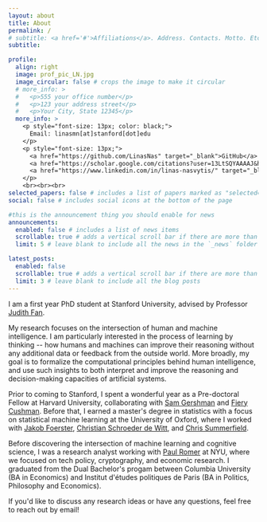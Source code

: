 ```yaml
---
layout: about
title: About
permalink: /
# subtitle: <a href='#'>Affiliations</a>. Address. Contacts. Motto. Etc.
subtitle:

profile:
  align: right
  image: prof_pic_LN.jpg
  image_circular: false # crops the image to make it circular
  # more_info: >
  #   <p>555 your office number</p>
  #   <p>123 your address street</p>
  #   <p>Your City, State 12345</p>
  more_info: >
    <p style="font-size: 13px; color: black;">
      Email: linasmn[at]stanford[dot]edu
    </p>
    <p style="font-size: 13px;">
      <a href="https://github.com/LinasNas" target="_blank">GitHub</a> |
      <a href="https://scholar.google.com/citations?user=13LtSQYAAAAJ&hl=en&oi=ao" target="_blank">Google Scholar</a> |
      <a href="https://www.linkedin.com/in/linas-nasvytis/" target="_blank">LinkedIn</a>
    </p>
    <br><br><br>
selected_papers: false # includes a list of papers marked as "selected={true}"
social: false # includes social icons at the bottom of the page

#this is the announcement thing you should enable for news
announcements:
  enabled: false # includes a list of news items
  scrollable: true # adds a vertical scroll bar if there are more than 3 news items
  limit: 5 # leave blank to include all the news in the `_news` folder

latest_posts:
  enabled: false
  scrollable: true # adds a vertical scroll bar if there are more than 3 new posts items
  limit: 3 # leave blank to include all the blog posts
---
```

I am a first year PhD student at Stanford University, advised by Professor [Judith Fan](https://profiles.stanford.edu/judith-fan). 

My research focuses on the intersection of human and machine intelligence. I am particularly interested in the process of learning by thinking -- how humans and machines can improve their reasoning without any additional data or feedback from the outside world. More broadly, my goal is to formalize the computational principles behind human intelligence, and use such insights to both interpret and improve the reasoning and decision-making capacities of artificial systems. 

Prior to coming to Stanford, I spent a wonderful year as a Pre-doctoral Fellow at Harvard University, collaborating with [Sam Gershman](https://psychology.fas.harvard.edu/people/samuel-j-gershman) and [Fiery Cushman](https://cushmanlab.fas.harvard.edu/). Before that, I earned a master's degree in statistics with a focus on statistical machine learning at the University of Oxford, where I worked with [Jakob Foerster](https://www.jakobfoerster.com/), [Christian Schroeder de Witt](https://schroederdewitt.com/), and [Chris Summerfield](https://www.psy.ox.ac.uk/people/christopher-summerfield). 

Before discovering the intersection of machine learning and cognitive science, I was a research analyst working with [Paul Romer](https://paulromer.net/about/) at NYU, where we focused on tech policy, cryptography, and economic research. I graduated from the Dual Bachelor's progam between Columbia University (BA in Economics) and Institut d'études politiques de Paris (BA in Politics, Philosophy and Economics). 

If you'd like to discuss any research ideas or have any questions, feel free to reach out by email! 

<br>
